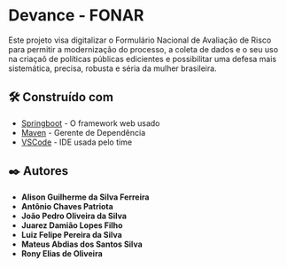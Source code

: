 # Devance - FONAR
Este projeto visa digitalizar o Formulário Nacional de Avaliação de Risco para permitir a modernização do processo, a coleta de dados e o seu uso na criaçaõ de políticas públicas edicientes e possibilitar uma defesa mais sistemática, precisa, robusta e séria da mulher brasileira.

## 🛠️ Construído com

* [Springboot](https://spring.io/projects/spring-boot) - O framework web usado
* [Maven](https://maven.apache.org/) - Gerente de Dependência
* [VSCode](https://code.visualstudio.com/) - IDE usada pelo time

## ✒️ Autores

* **Alison Guilherme da Silva Ferreira** 
* **Antônio Chaves Patriota**
* **João Pedro Oliveira da Silva**
* **Juarez Damião Lopes Filho** 
* **Luiz Felipe Pereira da Silva**
* **Mateus Abdias dos Santos Silva**
* **Rony Elias de Oliveira**
